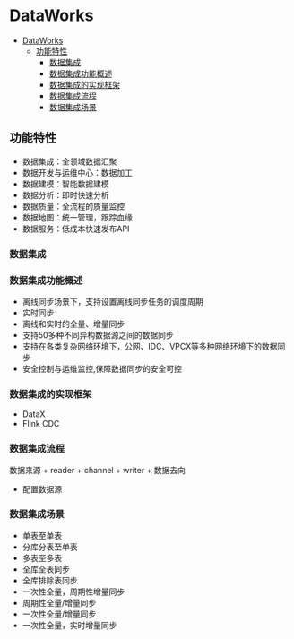 # DataWorks

- [DataWorks](#dataworks)
  - [功能特性](#功能特性)
    - [数据集成](#数据集成)
    - [数据集成功能概述](#数据集成功能概述)
    - [数据集成的实现框架](#数据集成的实现框架)
    - [数据集成流程](#数据集成流程)
    - [数据集成场景](#数据集成场景)

## 功能特性

- 数据集成：全领域数据汇聚
- 数据开发与运维中心：数据加工
- 数据建模：智能数据建模
- 数据分析：即时快速分析
- 数据质量：全流程的质量监控
- 数据地图：统一管理，跟踪血缘
- 数据服务：低成本快速发布API

### 数据集成

### 数据集成功能概述

- 离线同步场景下，支持设置离线同步任务的调度周期
- 实时同步
- 离线和实时的全量、增量同步
- 支持50多种不同异构数据源之间的数据同步
- 支持在各类复杂网络环境下，公网、IDC、VPCX等多种网络环境下的数据同步
- 安全控制与运维监控,保障数据同步的安全可控

### 数据集成的实现框架

- DataX
- Flink CDC

### 数据集成流程

数据来源 + reader + channel + writer + 数据去向

- 配置数据源

### 数据集成场景

- 单表至单表
- 分库分表至单表
- 多表至多表
- 全库全表同步
- 全库排除表同步
- 一次性全量，周期性增量同步
- 周期性全量/增量同步
- 一次性全量/增量同步
- 一次性全量，实时增量同步

